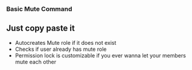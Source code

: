 
### Basic Mute Command

## Just copy paste it

- Autocreates Mute role if it does not exist
- Checks if user already has mute role
- Permission lock is customizable if you ever wanna let your members mute each other 
